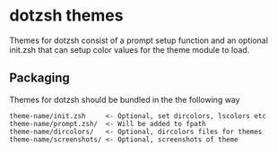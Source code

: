 dotzsh themes
=============

Themes for dotzsh consist of a prompt setup function and an
optional init.zsh that can setup color values for the theme module
to load.

Packaging
---------

Themes for dotzsh should be bundled in the the following way

    theme-name/init.zsh     <- Optional, set dircolors, lscolors etc
    theme-name/prompt.zsh/  <- Will be added to fpath
    theme-name/dircolors/   <- Optional, dircolors files for themes
    theme-name/screenshots/ <- Optional, screenshots of theme

